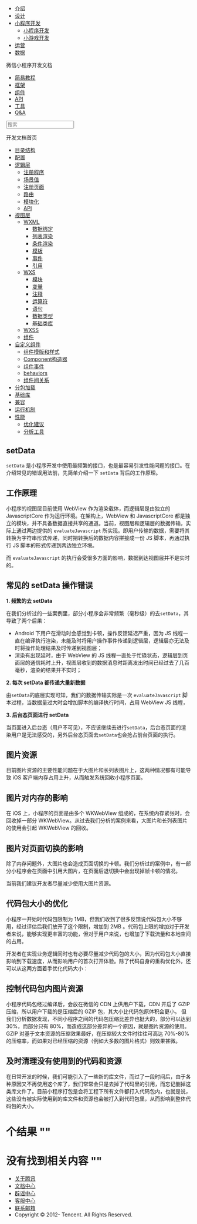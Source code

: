 <div class="book with-summary">

<div class="head">

<div class="head_box">

# [](javascript:; "_('微信公众平台 小程序')")

<div class="header_ctrls">

*   [介绍](https://mp.weixin.qq.com/debug/wxadoc/introduction/index.html)
*   [设计](https://mp.weixin.qq.com/debug/wxadoc/design/index.html)
*   [小程序开发](javascript:;)
    *   [小程序开发](https://mp.weixin.qq.com/debug/wxadoc/dev/index.html)
    *   [小游戏开发](https://mp.weixin.qq.com/debug/wxagame/dev/index.html)
*   [运营](https://mp.weixin.qq.com/debug/wxadoc/product/index.html)
*   [数据](https://mp.weixin.qq.com/debug/wxadoc/analysis/index.html)

</div>

</div>

</div>

<div class="sub_nav_box">

<div class="sub_nav_inner">

<div class="book-summary-opr" id="js-book-summary-opr"><a class="book-summary-btn"></a></div>

<div class="top_sub_nav">

<div class="top_title_wap"><span class="icon_title icon_dev"></span>

微信小程序开发文档

</div>

*   [简易教程](../../)
*   [框架](../MINA.html)
*   [组件](../../component/)
*   [API](../../api/)
*   [工具](../../devtools/devtools.html)
*   [Q&A](../../qa.html)

</div>

<div id="book-search-input" role="search">

<form><label for="search-input" class="search-icon" id="js-search-icon"></label><input type="text" id="search-input" name="search-input" placeholder="搜索"> </form>

</div>

</div>

</div>

<div class="book-summary">

<div class="book-summary-home" id="js-summary-home"><a><span class="icon_home_s icon_dev"></span><span class="s_title_2">开发文档首页</span></a></div>

<nav role="navigation">

*   [目录结构](../structure.html)
*   [配置](../config.html)
*   [逻辑层](../app-service/)
    *   [注册程序](../app-service/app.html)
    *   [场景值](../app-service/scene.html)
    *   [注册页面](../app-service/page.html)
    *   [路由](../app-service/route.html)
    *   [模块化](../app-service/module.html)
    *   [API](../app-service/api.html)
*   [视图层](../view/)
    *   [WXML](../view/wxml/)
        *   [数据绑定](../view/wxml/data.html)
        *   [列表渲染](../view/wxml/list.html)
        *   [条件渲染](../view/wxml/conditional.html)
        *   [模板](../view/wxml/template.html)
        *   [事件](../view/wxml/event.html)
        *   [引用](../view/wxml/import.html)
    *   [WXS](../view/wxs/)
        *   [模块](../view/wxs/01wxs-module.html)
        *   [变量](../view/wxs/02variate.html)
        *   [注释](../view/wxs/03annotation.html)
        *   [运算符](../view/wxs/04operator.html)
        *   [语句](../view/wxs/05statement.html)
        *   [数据类型](../view/wxs/06datatype.html)
        *   [基础类库](../view/wxs/07basiclibrary.html)
    *   [WXSS](../view/wxss.html)
    *   [组件](../view/component.html)
*   [自定义组件](../custom-component/)
    *   [组件模版和样式](../custom-component/wxml-wxss.html)
    *   [Component构造器](../custom-component/component.html)
    *   [组件事件](../custom-component/events.html)
    *   [behaviors](../custom-component/behaviors.html)
    *   [组件间关系](../custom-component/relations.html)
*   [分包加载](../subpackages.html)
*   [基础库](../client-lib.html)
*   [兼容](../compatibility.html)
*   [运行机制](../operating-mechanism.html)
*   [性能](./)
    *   [优化建议](tips.html)
    *   [分析工具](tools.html)

</nav>

</div>

<div class="book-body">

<div class="body-inner">

<div class="page-wrapper" tabindex="-1" role="main">

<div class="page-inner">

<div id="book-search-results">

<div class="search-noresults">

<section class="normal markdown-section">

# setData

`setData` 是小程序开发中使用最频繁的接口，也是最容易引发性能问题的接口。在介绍常见的错误用法前，先简单介绍一下 `setData` 背后的工作原理。

## 工作原理

小程序的视图层目前使用 WebView 作为渲染载体，而逻辑层是由独立的 JavascriptCore 作为运行环境。在架构上，WebView 和 JavascriptCore 都是独立的模块，并不具备数据直接共享的通道。当前，视图层和逻辑层的数据传输，实际上通过两边提供的 `evaluateJavascript` 所实现。即用户传输的数据，需要将其转换为字符串形式传递，同时把转换后的数据内容拼接成一份 JS 脚本，再通过执行 JS 脚本的形式传递到两边独立环境。

而 `evaluateJavascript` 的执行会受很多方面的影响，数据到达视图层并不是实时的。

## 常见的 setData 操作错误

**1\. 频繁的去 setData**

在我们分析过的一些案例里，部分小程序会非常频繁（毫秒级）的去`setData`，其导致了两个后果：

*   Android 下用户在滑动时会感觉到卡顿，操作反馈延迟严重，因为 JS 线程一直在编译执行渲染，未能及时将用户操作事件传递到逻辑层，逻辑层亦无法及时将操作处理结果及时传递到视图层；
*   渲染有出现延时，由于 WebView 的 JS 线程一直处于忙碌状态，逻辑层到页面层的通信耗时上升，视图层收到的数据消息时距离发出时间已经过去了几百毫秒，渲染的结果并不实时；

**2\. 每次 setData 都传递大量新数据**

由`setData`的底层实现可知，我们的数据传输实际是一次 `evaluateJavascript` 脚本过程，当数据量过大时会增加脚本的编译执行时间，占用 WebView JS 线程，

**3\. 后台态页面进行 setData**

当页面进入后台态（用户不可见），不应该继续去进行`setData`，后台态页面的渲染用户是无法感受的，另外后台态页面去`setData`也会抢占前台页面的执行。

# 图片资源

目前图片资源的主要性能问题在于大图片和长列表图片上，这两种情况都有可能导致 iOS 客户端内存占用上升，从而触发系统回收小程序页面。

## 图片对内存的影响

在 iOS 上，小程序的页面是由多个 WKWebView 组成的，在系统内存紧张时，会回收掉一部分 WKWebView。从过去我们分析的案例来看，大图片和长列表图片的使用会引起 WKWebView 的回收。

## 图片对页面切换的影响

除了内存问题外，大图片也会造成页面切换的卡顿。我们分析过的案例中，有一部分小程序会在页面中引用大图片，在页面后退切换中会出现掉帧卡顿的情况。

当前我们建议开发者尽量减少使用大图片资源。

# 代码包大小的优化

小程序一开始时代码包限制为 1MB，但我们收到了很多反馈说代码包大小不够用，经过评估后我们放开了这个限制，增加到 2MB 。代码包上限的增加对于开发者来说，能够实现更丰富的功能，但对于用户来说，也增加了下载流量和本地空间的占用。

开发者在实现业务逻辑同时也有必要尽量减少代码包的大小，因为代码包大小直接影响到下载速度，从而影响用户的首次打开体验。除了代码自身的重构优化外，还可以从这两方面着手优化代码大小：

## 控制代码包内图片资源

小程序代码包经过编译后，会放在微信的 CDN 上供用户下载，CDN 开启了 GZIP 压缩，所以用户下载的是压缩后的 GZIP 包，其大小比代码包原体积会更小。 但我们分析数据发现，不同小程序之间的代码包压缩比差异也挺大的，部分可以达到 30%，而部分只有 80%，而造成这部分差异的一个原因，就是图片资源的使用。GZIP 对基于文本资源的压缩效果最好，在压缩较大文件时往往可高达 70%-80% 的压缩率，而如果对已经压缩的资源（例如大多数的图片格式）则效果甚微。

## 及时清理没有使用到的代码和资源

在日常开发的时候，我们可能引入了一些新的库文件，而过了一段时间后，由于各种原因又不再使用这个库了，我们常常会只是去掉了代码里的引用，而忘记删掉这类库文件了。目前小程序打包是会将工程下所有文件都打入代码包内，也就是说，这些没有被实际使用到的库文件和资源也会被打入到代码包里，从而影响到整体代码包的大小。

</section>

</div>

<div class="search-results">

<div class="has-results">

# <span class="search-results-count"></span>个结果 "<span class="search-query"></span>"

</div>

<div class="no-results">

# 没有找到相关内容 "<span class="search-query"></span>"

</div>

</div>

</div>

</div>

</div>

<div class="foot" id="footer">

*   [关于腾讯](http://www.tencent.com/zh-cn/index.shtml)
*   [文档中心](https://mp.weixin.qq.com/debug/wxadoc/introduction/index.html?t=1484641676&)
*   [辟谣中心](https://mp.weixin.qq.com/cgi-bin/opshowpage?action=dispelinfo&lang=zh_CN&begin=1&count=9)
*   [客服中心](http://kf.qq.com/faq/120911VrYVrA1509086vyumm.html)
*   [联系邮箱](mailto:weixinmp@qq.com)
*   Copyright © 2012-<span id="s_copyright_year"></span> Tencent. All Rights Reserved.

</div>

</div>

[](./)[](tools.html)</div>

</div>